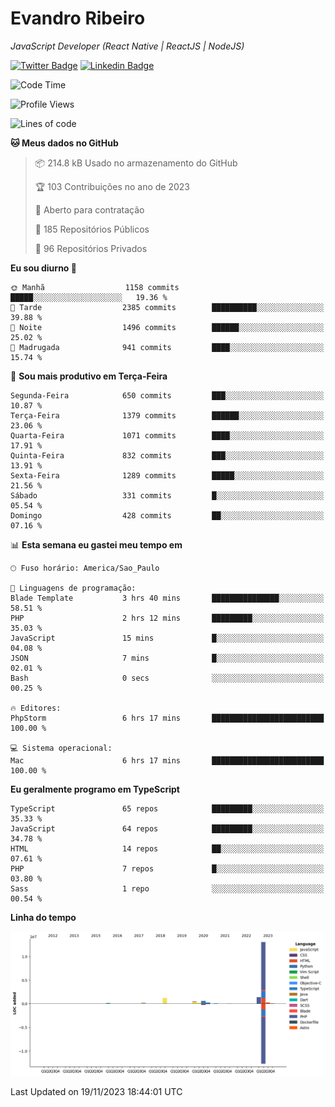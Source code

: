 # Evandro **Ribeiro**

*JavaScript Developer (React Native | ReactJS | NodeJS)*

[![Twitter Badge](https://img.shields.io/badge/-@ribeiroevandro-201B2D?style=flat-square&labelColor=201B2D&logo=twitter&logoColor=white&link=https://twitter.com/ribeiroevandro)](https://twitter.com/ribeiroevandro) 
[![Linkedin Badge](https://img.shields.io/badge/-Evandro%20Ribeiro-201B2D?style=flat-square&logo=Linkedin&logoColor=white&link=https://www.linkedin.com/in/ribeiroevandro)](https://www.linkedin.com/in/ribeiroevandro) 


<!--START_SECTION:waka-->
![Code Time](http://img.shields.io/badge/Code%20Time-3%2C535%20hrs%2030%20mins-blue)

![Profile Views](http://img.shields.io/badge/Visualizac%C3%B5es%20do%20perfil-0-blue)

![Lines of code](https://img.shields.io/badge/Desde%20o%20Hello%20World%20eu%20escrevi-18.0%20million%20linhas%20de%20c%C3%B3digo-blue)

**🐱 Meus dados no GitHub** 

> 📦 214.8 kB Usado no armazenamento do GitHub 
 > 
> 🏆 103 Contribuições no ano de 2023
 > 
> 💼 Aberto para contratação
 > 
> 📜 185 Repositórios Públicos 
 > 
> 🔑 96 Repositórios Privados 
 > 
**Eu sou diurno 🐤** 

```text
🌞 Manhã                  1158 commits        █████░░░░░░░░░░░░░░░░░░░░   19.36 % 
🌆 Tarde                  2385 commits        ██████████░░░░░░░░░░░░░░░   39.88 % 
🌃 Noite                  1496 commits        ██████░░░░░░░░░░░░░░░░░░░   25.02 % 
🌙 Madrugada              941 commits         ████░░░░░░░░░░░░░░░░░░░░░   15.74 % 
```
📅 **Sou mais produtivo em Terça-Feira** 

```text
Segunda-Feira            650 commits         ███░░░░░░░░░░░░░░░░░░░░░░   10.87 % 
Terça-Feira              1379 commits        ██████░░░░░░░░░░░░░░░░░░░   23.06 % 
Quarta-Feira             1071 commits        ████░░░░░░░░░░░░░░░░░░░░░   17.91 % 
Quinta-Feira             832 commits         ███░░░░░░░░░░░░░░░░░░░░░░   13.91 % 
Sexta-Feira              1289 commits        █████░░░░░░░░░░░░░░░░░░░░   21.56 % 
Sábado                   331 commits         █░░░░░░░░░░░░░░░░░░░░░░░░   05.54 % 
Domingo                  428 commits         ██░░░░░░░░░░░░░░░░░░░░░░░   07.16 % 
```


📊 **Esta semana eu gastei meu tempo em** 

```text
🕑︎ Fuso horário: America/Sao_Paulo

💬 Linguagens de programação: 
Blade Template           3 hrs 40 mins       ███████████████░░░░░░░░░░   58.51 % 
PHP                      2 hrs 12 mins       █████████░░░░░░░░░░░░░░░░   35.03 % 
JavaScript               15 mins             █░░░░░░░░░░░░░░░░░░░░░░░░   04.08 % 
JSON                     7 mins              █░░░░░░░░░░░░░░░░░░░░░░░░   02.01 % 
Bash                     0 secs              ░░░░░░░░░░░░░░░░░░░░░░░░░   00.25 % 

🔥 Editores: 
PhpStorm                 6 hrs 17 mins       █████████████████████████   100.00 % 

💻 Sistema operacional: 
Mac                      6 hrs 17 mins       █████████████████████████   100.00 % 
```

**Eu geralmente programo em TypeScript** 

```text
TypeScript               65 repos            █████████░░░░░░░░░░░░░░░░   35.33 % 
JavaScript               64 repos            █████████░░░░░░░░░░░░░░░░   34.78 % 
HTML                     14 repos            ██░░░░░░░░░░░░░░░░░░░░░░░   07.61 % 
PHP                      7 repos             █░░░░░░░░░░░░░░░░░░░░░░░░   03.80 % 
Sass                     1 repo              ░░░░░░░░░░░░░░░░░░░░░░░░░   00.54 % 
```



**Linha do tempo**

![Lines of Code chart](https://raw.githubusercontent.com/ribeiroevandro/ribeiroevandro/main/assets/bar_graph.png)


 Last Updated on 19/11/2023 18:44:01 UTC
<!--END_SECTION:waka-->
